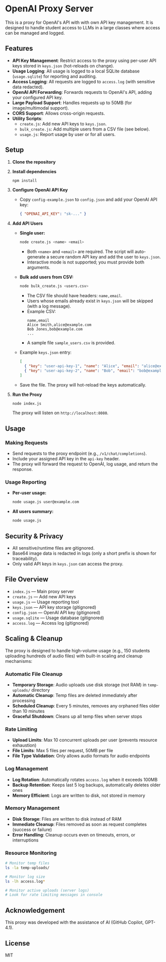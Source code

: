 # OpenAI Proxy Server

This is a proxy for OpenAI's API with with own API key management. It is designed to handle student access to LLMs in a large classes where access can be managed and logged. 

## Features

- **API Key Management**: Restrict access to the proxy using per-user API keys stored in `keys.json` (hot-reloads on change).
- **Usage Logging**: All usage is logged to a local SQLite database (`usage.sqlite`) for reporting and auditing.
- **Access Logging**: All requests are logged to `access.log` (with sensitive data redacted).
- **OpenAI API Forwarding**: Forwards requests to OpenAI's API, adding your configured API key.
- **Large Payload Support**: Handles requests up to 50MB (for image/multimodal support).
- **CORS Support**: Allows cross-origin requests.
- **Utility Scripts**:
  - `create.js`: Add new API keys to `keys.json`.
  - `bulk_create.js`: Add multiple users from a CSV file (see below).
  - `usage.js`: Report usage by user or for all users.

## Setup

1. **Clone the repository**

2. **Install dependencies**

   ```sh
   npm install
   ```

3. **Configure OpenAI API Key**

   - Copy `config-example.json` to `config.json` and add your OpenAI API key:
     ```json
     { "OPENAI_API_KEY": "sk-..." }
     ```

4. **Add API Users**


   - **Single user:**
     ```sh
     node create.js <name> <email>
     ```
     - Both `<name>` and `<email>` are required. The script will auto-generate a secure random API key and add the user to `keys.json`.
     - Interactive mode is not supported; you must provide both arguments.

   - **Bulk add users from CSV:**
     ```sh
     node bulk_create.js <users.csv>
     ```
     - The CSV file should have headers: `name,email`.
     - Users whose emails already exist in `keys.json` will be skipped (with a log message).
     - Example CSV:
       ```csv
       name,email
       Alice Smith,alice@example.com
       Bob Jones,bob@example.com
       ...
       ```
     - A sample file `sample_users.csv` is provided.

   - Example `keys.json` entry:
     ```json
     [
       { "key": "user-api-key-1", "name": "Alice", "email": "alice@example.com" },
       { "key": "user-api-key-2", "name": "Bob", "email": "bob@example.com" }
     ]
     ```
   - Save the file. The proxy will hot-reload the keys automatically.

5. **Run the Proxy**

   ```sh
   node index.js
   ```
   The proxy will listen on `http://localhost:8080`.

## Usage

### Making Requests

- Send requests to the proxy endpoint (e.g., `/v1/chat/completions`).
- Include your assigned API key in the `api-key` header.
- The proxy will forward the request to OpenAI, log usage, and return the response.

### Usage Reporting

- **Per-user usage:**
  ```sh
  node usage.js user@example.com
  ```
- **All users summary:**
  ```sh
  node usage.js
  ```

## Security & Privacy

- All sensitive/runtime files are gitignored.
- Base64 image data is redacted in logs (only a short prefix is shown for traceability).
- Only valid API keys in `keys.json` can access the proxy.

## File Overview

- `index.js` — Main proxy server
- `create.js` — Add new API keys
- `usage.js` — Usage reporting tool
- `keys.json` — API key storage (gitignored)
- `config.json` — OpenAI API key (gitignored)
- `usage.sqlite` — Usage database (gitignored)
- `access.log` — Access log (gitignored)

## Scaling & Cleanup

The proxy is designed to handle high-volume usage (e.g., 150 students uploading hundreds of audio files) with built-in scaling and cleanup mechanisms:

### **Automatic File Cleanup**
- **Temporary Storage**: Audio uploads use disk storage (not RAM) in `temp-uploads/` directory
- **Automatic Cleanup**: Temp files are deleted immediately after processing
- **Scheduled Cleanup**: Every 5 minutes, removes any orphaned files older than 10 minutes
- **Graceful Shutdown**: Cleans up all temp files when server stops

### **Rate Limiting**
- **Upload Limits**: Max 10 concurrent uploads per user (prevents resource exhaustion)
- **File Limits**: Max 5 files per request, 50MB per file
- **File Type Validation**: Only allows audio formats for audio endpoints

### **Log Management**
- **Log Rotation**: Automatically rotates `access.log` when it exceeds 100MB
- **Backup Retention**: Keeps last 5 log backups, automatically deletes older ones
- **Memory Efficient**: Logs are written to disk, not stored in memory

### **Memory Management**
- **Disk Storage**: Files are written to disk instead of RAM
- **Immediate Cleanup**: Files removed as soon as request completes (success or failure)
- **Error Handling**: Cleanup occurs even on timeouts, errors, or interruptions

### **Resource Monitoring**
```bash
# Monitor temp files
ls -la temp-uploads/

# Monitor log size
ls -lh access.log*

# Monitor active uploads (server logs)
# Look for rate limiting messages in console
```

## Acknowledgement

This proxy was developed with the assistance of AI (GitHub Copilot, GPT-4.1).

## License

MIT
